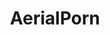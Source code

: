 ---
title: AerialPorn
crosslinks:
- PornOverlords
- canada
- tiltshift
- drone_photography
- skylineporn
- SkyPorn
- PortugalOnReddit
- BrasilOnReddit
---